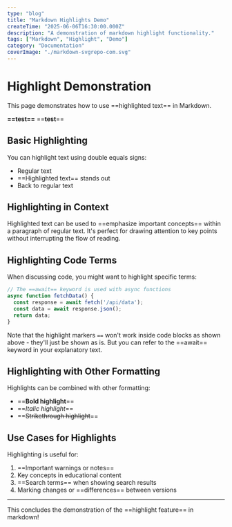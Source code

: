 ```yaml
---
type: "blog"
title: "Markdown Highlights Demo"
createTime: "2025-06-06T16:30:00.000Z"
description: "A demonstration of markdown highlight functionality."
tags: ["Markdown", "Highlight", "Demo"]
category: "Documentation"
coverImage: "./markdown-svgrepo-com.svg"
---
```


# Highlight Demonstration

This page demonstrates how to use ==highlighted text== in Markdown.

**==test==**
==**test**==

## Basic Highlighting

You can highlight text using double equals signs:

- Regular text
- ==Highlighted text== stands out
- Back to regular text

## Highlighting in Context

Highlighted text can be used to ==emphasize important concepts== within a paragraph of regular text. It's perfect for drawing attention to key points without interrupting the flow of reading.

## Highlighting Code Terms

When discussing code, you might want to highlight specific terms:

```javascript
// The ==await== keyword is used with async functions
async function fetchData() {
  const response = await fetch('/api/data');
  const data = await response.json();
  return data;
}
```

Note that the highlight markers `==` won't work inside code blocks as shown above - they'll just be shown as is. But you can refer to the ==await== keyword in your explanatory text.

## Highlighting with Other Formatting

Highlights can be combined with other formatting:

- ==**Bold highlight**==
- ==*Italic highlight*==
- ==~~Strikethrough highlight~~==

## Use Cases for Highlights

Highlighting is useful for:

1. ==Important warnings or notes==
2. Key concepts in educational content
3. ==Search terms== when showing search results
4. Marking changes or ==differences== between versions

---

This concludes the demonstration of the ==highlight feature== in markdown!
